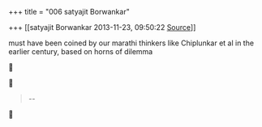 +++
title = "006 satyajit Borwankar"

+++
[[satyajit Borwankar	2013-11-23, 09:50:22 [Source](https://groups.google.com/g/samskrita/c/uPs9NjXb0-o)]]



must have been coined by our marathi thinkers like Chiplunkar et al in the earlier century, based on horns of dilemma  

  
  





> --  



